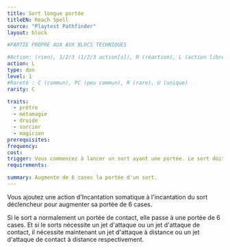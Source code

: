 ```yaml
---
title: Sort longue portée
titleEN: Reach Spell
source: "Playtest Pathfinder"
layout: block

#PARTIE PROPRE AUX AUX BLOCS TECHNIQUES

#Action: (rien), 1/2/3 (1/2/3 action[s]), R (réaction), L (action libre)
action: L
type: don
level: 1
#Rareté : C (commun), PC (peu commun), R (rare), U (unique)
rarity: C

traits:
  - prêtre
  - métamagie
  - druide
  - sorcier
  - magicien
prerequisites: 
frequency: 
cost:
trigger: Vous commencez à lancer un sort ayant une portée. Le sort doit avoir au maximum deux actions d'incantation.
requirements:

summary: Augmente de 6 cases la portée d'un sort.
---
```


Vous ajoutez une action d'Incantation somatique à l'incantation du sort déclencheur pour augmenter sa portée de 6 cases.

Si le sort a normalement un portée de contact, elle passe à une portée de 6 cases. Et si le sorts nécessite un jet d'attaque ou un jet d'attaque de contact, il nécessite maintenant un jet d'attaque à distance ou un jet d'attaque de contact à distance respectivement.